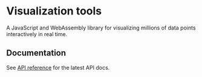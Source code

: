 # Visualization tools
A JavaScript and WebAssembly library for visualizing millions of data points
interactively in real time.

## Documentation
See [API reference](https://phuhgh.github.io/visualization-tools/api/) for the latest API docs.